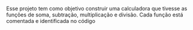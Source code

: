 Esse projeto tem como objetivo construir uma calculadora que tivesse as funções
de soma, subtração, multiplicação e divisão.
Cada função está comentada e identificada no código 
